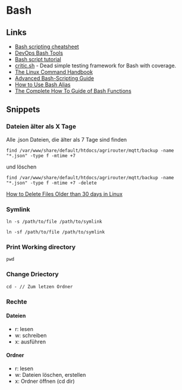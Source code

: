 # Bash

## Links

- [Bash scripting cheatsheet](https://devhints.io/bash)
- [DevOps Bash Tools](https://github.com/HariSekhon/DevOps-Bash-tools)
- [Bash script tutorial](https://www.devopsroles.com/bash-script/)
- [critic.sh](https://github.com/Checksum/critic.sh) - Dead simple testing framework for Bash with coverage.
- [The Linux Command Handbook](https://www.freecodecamp.org/news/the-linux-commands-handbook/)
- [Advanced Bash-Scripting Guide](https://tldp.org/LDP/abs/html/)
- [How to Use Bash Alias](https://www.shell-tips.com/bash/alias/)
- [The Complete How To Guide of Bash Functions](https://www.shell-tips.com/bash/functions/)

## Snippets

### Dateien älter als X Tage

Alle .json Dateien, die älter als 7 Tage sind finden

```
find /var/www/share/default/htdocs/agrirouter/mqtt/backup -name "*.json" -type f -mtime +7
```

und löschen

```
find /var/www/share/default/htdocs/agrirouter/mqtt/backup -name "*.json" -type f -mtime +7 -delete
```

[How to Delete Files Older than 30 days in Linux](https://tecadmin.net/delete-files-older-x-days/)

### Symlink

```
ln -s /path/to/file /path/to/symlink
```

```
ln -sf /path/to/file /path/to/symlink
```

### Print Working directory

```
pwd
```

### Change Driectory

```
cd - // Zum letzen Ordner
```

### Rechte

#### Dateien

- r: lesen
- w: schreiben
- x: ausführen

#### Ordner

- r: lesen
- w: Dateien löschen, erstellen
- x: Ordner öffnen (cd dir)


